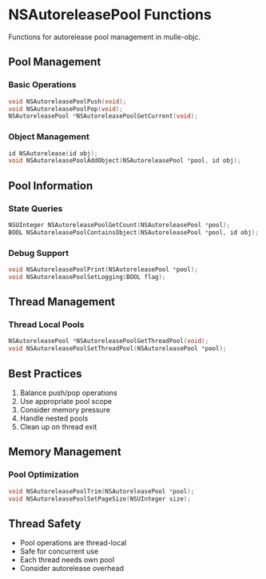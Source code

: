 # NSAutoreleasePool Functions

Functions for autorelease pool management in mulle-objc.

## Pool Management

### Basic Operations
```c
void NSAutoreleasePoolPush(void);
void NSAutoreleasePoolPop(void);
NSAutoreleasePool *NSAutoreleasePoolGetCurrent(void);
```

### Object Management
```c
id NSAutorelease(id obj);
void NSAutoreleasePoolAddObject(NSAutoreleasePool *pool, id obj);
```

## Pool Information

### State Queries
```c
NSUInteger NSAutoreleasePoolGetCount(NSAutoreleasePool *pool);
BOOL NSAutoreleasePoolContainsObject(NSAutoreleasePool *pool, id obj);
```

### Debug Support
```c
void NSAutoreleasePoolPrint(NSAutoreleasePool *pool);
void NSAutoreleasePoolSetLogging(BOOL flag);
```

## Thread Management

### Thread Local Pools
```c
NSAutoreleasePool *NSAutoreleasePoolGetThreadPool(void);
void NSAutoreleasePoolSetThreadPool(NSAutoreleasePool *pool);
```

## Best Practices

1. Balance push/pop operations
2. Use appropriate pool scope
3. Consider memory pressure
4. Handle nested pools
5. Clean up on thread exit

## Memory Management

### Pool Optimization
```c
void NSAutoreleasePoolTrim(NSAutoreleasePool *pool);
void NSAutoreleasePoolSetPageSize(NSUInteger size);
```

## Thread Safety

- Pool operations are thread-local
- Safe for concurrent use
- Each thread needs own pool
- Consider autorelease overhead
